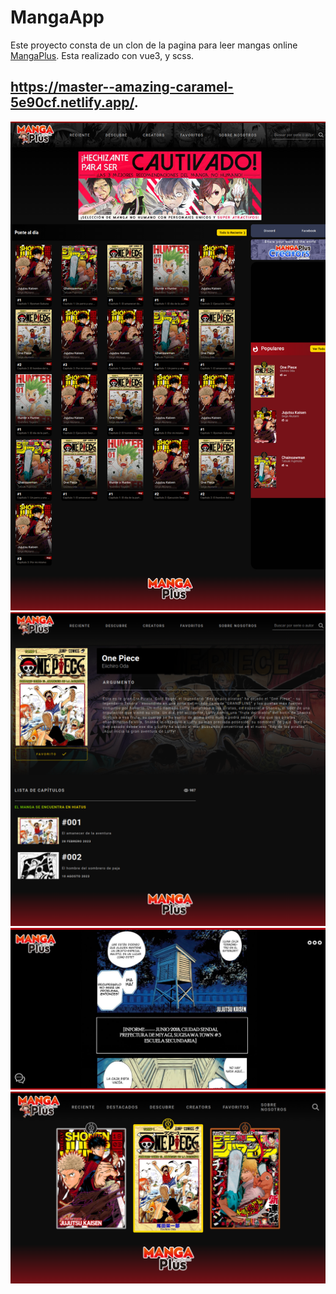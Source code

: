 # MangaApp 
Este proyecto consta de un clon de la pagina para leer mangas online <a href="https://mangaplus.shueisha.co.jp/updates">MangaPlus</a>.
Esta realizado con vue3, y scss.

<a href="https://master--amazing-caramel-5e90cf.netlify.app/">https://master--amazing-caramel-5e90cf.netlify.app/</a>.
- 

<img src="public/main.png" alt="screenshotv3" />
<img src="public/title.png" alt="screenshotTitle" />
<img src="public/viewer.png"alt="viewer" />
<img src="public/ranking.png"alt="ranking" />


